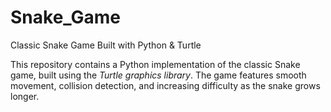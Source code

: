 # Snake_Game
Classic Snake Game Built with Python &amp; Turtle

This repository contains a Python implementation of the classic Snake game, built using the *Turtle graphics library*. The game features smooth movement, collision detection, and increasing difficulty as the snake grows longer.

